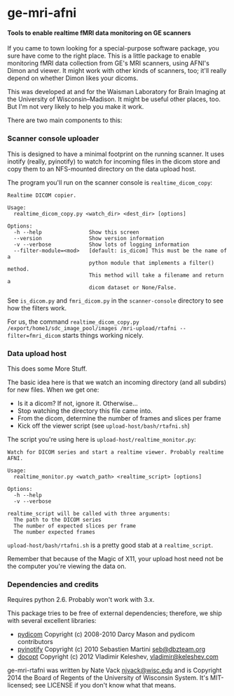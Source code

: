 # ge-mri-afni

#### Tools to enable realtime fMRI data monitoring on GE scanners

If you came to town looking for a special-purpose software package, you sure have come to the right place. This is a little package to enable monitoring fMRI data collection from GE's MRI scanners, using AFNI's Dimon and viewer. It might work with other kinds of scanners, too; it'll really depend on whether Dimon likes your dicoms.

This was developed at and for the Waisman Laboratory for Brain Imaging at the University of Wisconsin–Madison. It might be useful other places, too. But I'm not very likely to help you make it work.

There are two main components to this:

### Scanner console uploader

This is designed to have a minimal footprint on the running scanner. It uses inotify (really, pyinotify) to watch for incoming files in the dicom store and copy them to an NFS-mounted directory on the data upload host.

The program you'll run on the scanner console is `realtime_dicom_copy`:

```
Realtime DICOM copier.

Usage:
  realtime_dicom_copy.py <watch_dir> <dest_dir> [options]

Options:
  -h --help               Show this screen
  --version               Show version information
  -v --verbose            Show lots of logging information
  --filter-module=<mod>   [default: is_dicom] This must be the name of a
                          python module that implements a filter() method.
                          This method will take a filename and return a
                          dicom dataset or None/False.
```

See `is_dicom.py` and `fmri_dicom.py` in the `scanner-console` directory to see how the filters work.

For us, the command `realtime_dicom_copy.py /export/home1/sdc_image_pool/images /mri-upload/rtafni --filter=fmri_dicom` starts things working nicely.


### Data upload host

This does some More Stuff.

The basic idea here is that we watch an incoming directory (and all subdirs) for new files. When we get one:

* Is it a dicom? If not, ignore it. Otherwise...
* Stop watching the directory this file came into.
* From the dicom, determine the number of frames and slices per frame
* Kick off the viewer script (see `upload-host/bash/rtafni.sh`)

The script you're using here is `upload-host/realtime_monitor.py`:

```
Watch for DICOM series and start a realtime viewer. Probably realtime AFNI.

Usage:
  realtime_monitor.py <watch_path> <realtime_script> [options]

Options:
  -h --help
  -v --verbose

realtime_script will be called with three arguments:
  The path to the DICOM series
  The number of expected slices per frame
  The number expected frames
```

`upload-host/bash/rtafni.sh` is a pretty good stab at a `realtime_script`.

Remember that because of the Magic of X11, your upload host need not be the computer you're viewing the data on.

### Dependencies and credits

Requires python 2.6. Probably won't work with 3.x.

This package tries to be free of external dependencies; therefore, we ship with several excellent libraries:

* [pydicom](https://code.google.com/p/pydicom/) Copyright (c) 2008-2010 Darcy Mason and pydicom contributors
* [pyinotify](https://github.com/seb-m/pyinotify) Copyright (c) 2010 Sebastien Martini <seb@dbzteam.org>
* [docopt](https://github.com/docopt/docopt) Copyright (c) 2012 Vladimir Keleshev, <vladimir@keleshev.com>

ge-mri-rtafni was written by Nate Vack <njvack@wisc.edu> and is Copyright 2014 the Board of Regents of the University of Wisconsin System. It's MIT-licensed; see LICENSE if you don't know what that means.